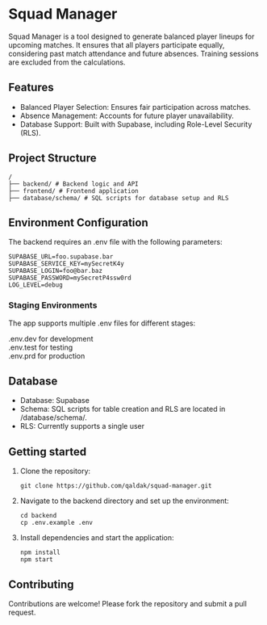 # Squad Manager

Squad Manager is a tool designed to generate balanced player lineups for upcoming matches. It ensures that all players
participate equally, considering past match attendance and future absences. Training sessions are excluded from the
calculations.

## Features

* Balanced Player Selection: Ensures fair participation across matches.
* Absence Management: Accounts for future player unavailability.
* Database Support: Built with Supabase, including Role-Level Security (RLS).

## Project Structure

```
/
├── backend/ # Backend logic and API
├── frontend/ # Frontend application
├── database/schema/ # SQL scripts for database setup and RLS
```

## Environment Configuration

The backend requires an .env file with the following parameters:

```
SUPABASE_URL=foo.supabase.bar
SUPABASE_SERVICE_KEY=mySecretK4y
SUPABASE_LOGIN=foo@bar.baz
SUPABASE_PASSWORD=mySecretP4ssw0rd
LOG_LEVEL=debug
```

### Staging Environments

The app supports multiple .env files for different stages:

.env.dev for development<br>
.env.test for testing<br>
.env.prd for production

## Database

* Database: Supabase
* Schema: SQL scripts for table creation and RLS are located in /database/schema/.
* RLS: Currently supports a single user

## Getting started

1. Clone the repository:<br>
   ```
   git clone https://github.com/qaldak/squad-manager.git 
   ```

2. Navigate to the backend directory and set up the environment:
   ```
   cd backend
   cp .env.example .env
   ```
3. Install dependencies and start the application:
   ```
   npm install
   npm start
   ```

## Contributing

Contributions are welcome! Please fork the repository and submit a pull request.


